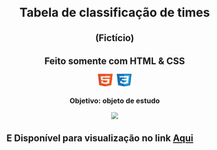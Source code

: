 <div align="center">

  <h1> Tabela de classificação de times</h1>
  <h2> (Fictício)</h2>
  <h2> Feito somente com HTML & CSS</h2>
  <div align="center">
    <img align="center" alt="Rafa-HTML" height="30" width="40" src="https://raw.githubusercontent.com/devicons/devicon/master/icons/html5/html5-original.svg">
    <img align="center" alt="Rafa-CSS" height="30" width="40" src="https://raw.githubusercontent.com/devicons/devicon/master/icons/css3/css3-original.svg">
  </div>
  <h3> Objetivo: objeto de estudo </h3>
</div>
 
<div align="center">
  <img src="https://media.discordapp.net/attachments/955695681052487733/991701057946271885/unknown.png?width=453&height=431">
</div>

## E Disponível para visualização no link <a href="https://tabela-acme-igorcanjos.netlify.app/">Aqui</a>
